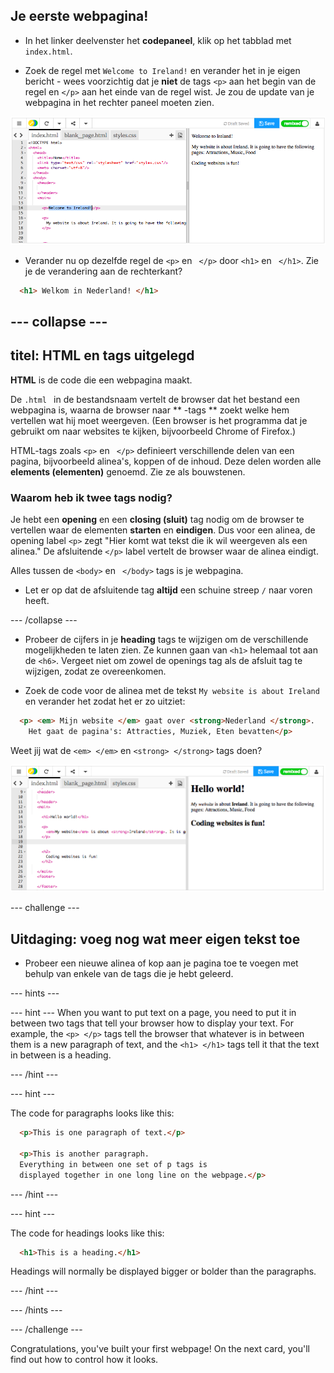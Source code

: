 ## Je eerste webpagina!

- In het linker deelvenster het **codepaneel**, klik op het tabblad met `index.html`.

- Zoek de regel met `Welcome to Ireland!` en verander het in je eigen bericht - wees voorzichtig dat je **niet** de tags `<p>` aan het begin van de regel en `</p>` aan het einde van de regel wist. Je zou de update van je webpagina in het rechter paneel moeten zien.

![HTML paragraph example](images/egFirstHtmlCode.png)

- Verander nu op dezelfde regel de `<p>` en ` </p>` door `<h1>` en ` </h1>`. Zie je de verandering aan de rechterkant?

```html
  <h1> Welkom in Nederland! </h1>
```

## \--- collapse \---

## titel: HTML en tags uitgelegd

**HTML** is de code die een webpagina maakt.

De `.html ` in de bestandsnaam vertelt de browser dat het bestand een webpagina is, waarna de browser naar ** -tags ** zoekt welke hem vertellen wat hij moet weergeven. (Een browser is het programma dat je gebruikt om naar websites te kijken, bijvoorbeeld Chrome of Firefox.)

HTML-tags zoals `<p>` en ` </p>` definieert verschillende delen van een pagina, bijvoorbeeld alinea's, koppen of de inhoud. Deze delen worden alle **elements (elementen)** genoemd. Zie ze als bouwstenen.

### Waarom heb ik twee tags nodig?

Je hebt een **opening** en een **closing (sluit)** tag nodig om de browser te vertellen waar de elementen **starten** en **eindigen**. Dus voor een alinea, de opening label `<p>` zegt "Hier komt wat tekst die ik wil weergeven als een alinea." De afsluitende `</p>` label vertelt de browser waar de alinea eindigt.

Alles tussen de `<body>` en ` </body>` tags is je webpagina.

- Let er op dat de afsluitende tag **altijd** een schuine streep ` / ` naar voren heeft.

\--- /collapse \---

- Probeer de cijfers in je **heading** tags te wijzigen om de verschillende mogelijkheden te laten zien. Ze kunnen gaan van `<h1>` helemaal tot aan de `<h6>`. Vergeet niet om zowel de openings tag als de afsluit tag te wijzigen, zodat ze overeenkomen.

- Zoek de code voor de alinea met de tekst `My website is about Ireland` en verander het zodat het er zo uitziet:

```html
  <p> <em> Mijn website </em> gaat over <strong>Nederland </strong>. 
    Het gaat de pagina's: Attracties, Muziek, Eten bevatten</p>
```

Weet jij wat de `<em> </em>` en `<strong> </strong>` tags doen?

![Example of HTML tags](images/egFirstTags.png)

\--- challenge \---

## Uitdaging: voeg nog wat meer eigen tekst toe

- Probeer een nieuwe alinea of ​​kop aan je pagina toe te voegen met behulp van enkele van de tags die je hebt geleerd.

\--- hints \---

\--- hint \--- When you want to put text on a page, you need to put it in between two tags that tell your browser how to display your text. For example, the `<p> </p>` tags tell the browser that whatever is in between them is a new paragraph of text, and the `<h1> </h1>` tags tell it that the text in between is a heading.

\--- /hint \---

\--- hint \---

The code for paragraphs looks like this:

```html
  <p>This is one paragraph of text.</p>

  <p>This is another paragraph.
  Everything in between one set of p tags is 
  displayed together in one long line on the webpage.</p>
```

\--- /hint \---

\--- hint \---

The code for headings looks like this:

```html
  <h1>This is a heading.</h1>
```

Headings will normally be displayed bigger or bolder than the paragraphs.

\--- /hint \---

\--- /hints \---

\--- /challenge \---

Congratulations, you've built your first webpage! On the next card, you'll find out how to control how it looks.